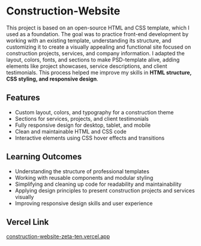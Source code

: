# Construction-Website

This project is based on an open-source HTML and CSS template, which I used as a foundation. The goal was to practice front-end development by working with an existing template, understanding its structure, and customizing it to create a visually appealing and functional site focused on construction projects, services, and company information. I adapted the layout, colors, fonts, and sections to make PSD-template alive, adding elements like project showcases, service descriptions, and client testimonials. This process helped me improve my skills in **HTML structure, CSS styling, and responsive design**.

## Features

- Custom layout, colors, and typography for a construction theme  
- Sections for services, projects, and client testimonials  
- Fully responsive design for desktop, tablet, and mobile  
- Clean and maintainable HTML and CSS code  
- Interactive elements using CSS hover effects and transitions  

## Learning Outcomes

- Understanding the structure of professional templates  
- Working with reusable components and modular styling  
- Simplifying and cleaning up code for readability and maintainability  
- Applying design principles to present construction projects and services visually  
- Improving responsive design skills and user experience  

## Vercel Link
[construction-website-zeta-ten.vercel.app](https://)